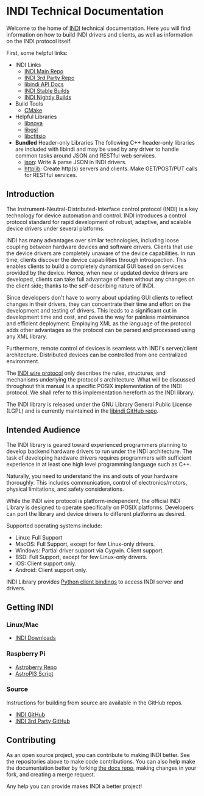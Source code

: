 # INDI Technical Documentation

Welcome to the home of [INDI](https://indilib.org) technical documentation.
Here you will find information on how to build INDI drivers and clients, as well
as information on the INDI protocol itself.

First, some helpful links:

* INDI Links
  * [INDI Main Repo](https://github.com/indilib/indi)
  * [INDI 3rd Party Repo](https://github.com/indilib/indi-3rdparty)
  * [libindi API Docs](https://www.indilib.org/api/index.html)
  * [INDI Stable Builds](https://launchpad.net/~mutlaqja/+archive/ubuntu/ppa)
  * [INDI Nightly Builds](https://launchpad.net/~mutlaqja/+archive/ubuntu/indinightly)
* Build Tools
  * [CMake](https://cmake.org/cmake/help/latest/)
* Helpful Libraries
  * [libnova](http://libnova.sourceforge.net/)
  * [libgsl](https://www.gnu.org/software/gsl/)
  * [libcfitsio](https://heasarc.gsfc.nasa.gov/fitsio/)
* **Bundled** Header-only Libraries
  The following C++ header-only libraries are included with libindi and may be used by any driver to handle common tasks around JSON and RESTful web services.
  * [json](https://github.com/nlohmann/json): Write & parse JSON in INDI drivers.
  * [httplib](https://github.com/yhirose/cpp-httplib): Create http(s) servers and clients. Make GET/POST/PUT calls for RESTful services.

## Introduction

The Instrument-Neutral-Distributed-Interface control protocol (INDI) is a key
technology for device automation and control. INDI introduces a control protocol
standard for rapid development of robust, adaptive, and scalable device drivers
under several platforms.

INDI has many advantages over similar technologies, including loose coupling
between hardware devices and software drivers. Clients that use the device
drivers are completely unaware of the device capabilities. In run time, clients
discover the device capabilities through introspection. This enables clients to
build a completely dynamical GUI based on services provided by the device.
Hence, when new or updated device drivers are developed, clients can take full
advantage of them without any changes on the client side; thanks to the
self-describing nature of INDI.

Since developers don't have to worry about updating GUI clients to reflect
changes in their drivers, they can concentrate their time and effort on the
development and testing of drivers. This leads to a significant cut in
development time and cost, and paves the way for painless maintenance and
efficient deployment. Employing XML as the language of the protocol adds other
advantages as the protocol can be parsed and processed using any XML library.

Furthermore, remote control of devices is seamless with INDI's server/client
architecture. Distributed devices can be controlled from one centralized
environment.

The [INDI wire protocol](protocol/INDI.pdf) only describes the rules,
structures, and mechanisms underlying the protocol's architecture. What will be
discussed throughout this manual is a specific POSIX implementation of the INDI
protocol. We shall refer to this implementation hereforth as the INDI library.

The INDI library is released under the GNU Library General Public License (LGPL)
and is currently maintained in the
[libindi GitHub repo](https://github.com/indilib/indi).

## Intended Audience

The INDI library is geared toward experienced programmers planning to develop
backend hardware drivers to run under the INDI architecture. The task of
developing hardware drivers requires programmers with sufficient experience in
at least one high level programming language such as C++.

Naturally, you need to understand the ins and outs of your hardware thoroughly.
This includes communication, control of electronics/motors, physical
limitations, and safety considerations.

While the INDI wire protocol is platform-independent, the official INDI Library
is designed to operate specifically on POSIX platforms. Developers can port the
library and device drivers to different platforms as desired.

Supported operating systems include:

* Linux: Full Support
* MacOS: Full Support, except for few Linux-only drivers.
* Windows: Partial driver support via Cygwin. Client support.
* BSD: Full Support, except for few Linux-only drivers.
* iOS: Client support only.
* Android: Client support only.

INDI Library provides
[Python client bindings](https://github.com/indilib/pyindi-client) to access INDI server and drivers.

## Getting INDI

### Linux/Mac

* [INDI Downloads](https://indilib.org/get-indi.html)

### Raspberry Pi

* [Astroberry Repo](https://www.astroberry.io/repo/)
* [AstroPI3 Script](https://github.com/rlancaste/AstroPi3)

### Source

Instructions for building from source are available in the GitHub repos.

* [INDI GitHub](https://github.com/indilib/indi)
* [INDI 3rd Party GitHub](https://github.com/indilib/indi-3rdparty)

## Contributing

As an open source project, you can contribute to making INDI better. See the
repositories above to make code contributions. You can also help make the
documentation better by forking [the docs repo](https://github.com/indilib/docs/),
making changes in your fork, and creating a merge request.

Any help you can provide makes INDI a better project!
